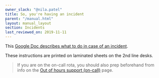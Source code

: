 ```yaml
---
owner_slack: "@nila.patel"
title: So, you're having an incident
parent: "/manual.html"
layout: manual_layout
section: Incidents
last_reviewed_on: 2019-11-11
---
```


This [Google Doc describes what to do in case of an incident][doc].

These instructions are printed on laminated sheets on the 2nd line desks.

> If you are on the on-call rota, you should also prep beforehand from info on the [Out of hours support (on-call)](/manual/on-call.html) page.

[doc]: https://docs.google.com/document/d/1ty12B5eBWB9YSfnD9xY1mr5rtTQxdNxRdmEGgibilN0/edit
